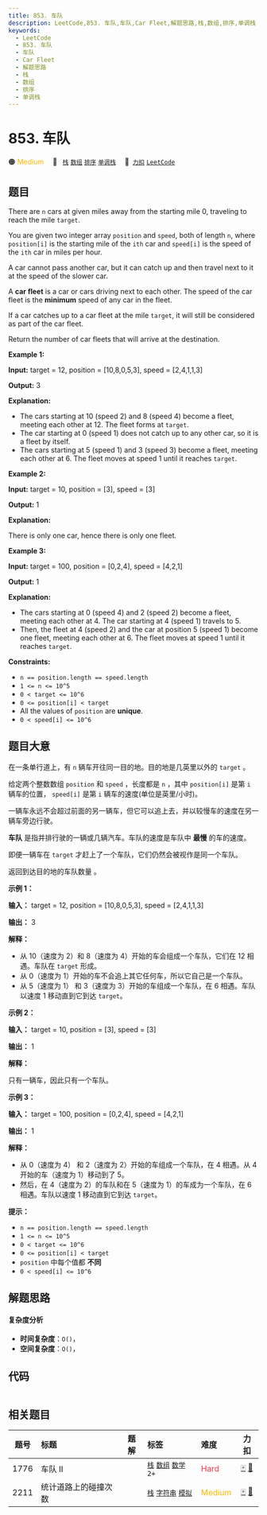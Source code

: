 ```yaml
---
title: 853. 车队
description: LeetCode,853. 车队,车队,Car Fleet,解题思路,栈,数组,排序,单调栈
keywords:
  - LeetCode
  - 853. 车队
  - 车队
  - Car Fleet
  - 解题思路
  - 栈
  - 数组
  - 排序
  - 单调栈
---
```


# 853. 车队

🟠 <font color=#ffb800>Medium</font>&emsp; 🔖&ensp; [`栈`](/tag/stack.md) [`数组`](/tag/array.md) [`排序`](/tag/sorting.md) [`单调栈`](/tag/monotonic-stack.md)&emsp; 🔗&ensp;[`力扣`](https://leetcode.cn/problems/car-fleet) [`LeetCode`](https://leetcode.com/problems/car-fleet)

## 题目

There are `n` cars at given miles away from the starting mile 0, traveling to
reach the mile `target`.

You are given two integer array `position` and `speed`, both of length `n`,
where `position[i]` is the starting mile of the `ith` car and `speed[i]` is
the speed of the `ith` car in miles per hour.

A car cannot pass another car, but it can catch up and then travel next to it
at the speed of the slower car.

A **car fleet** is a car or cars driving next to each other. The speed of the
car fleet is the **minimum** speed of any car in the fleet.

If a car catches up to a car fleet at the mile `target`, it will still be
considered as part of the car fleet.

Return the number of car fleets that will arrive at the destination.



**Example 1:**

**Input:** target = 12, position = [10,8,0,5,3], speed = [2,4,1,1,3]

**Output:** 3

**Explanation:**

  * The cars starting at 10 (speed 2) and 8 (speed 4) become a fleet, meeting each other at 12. The fleet forms at `target`.
  * The car starting at 0 (speed 1) does not catch up to any other car, so it is a fleet by itself.
  * The cars starting at 5 (speed 1) and 3 (speed 3) become a fleet, meeting each other at 6. The fleet moves at speed 1 until it reaches `target`.

**Example 2:**

**Input:** target = 10, position = [3], speed = [3]

**Output:** 1

**Explanation:**

There is only one car, hence there is only one fleet.

**Example 3:**

**Input:** target = 100, position = [0,2,4], speed = [4,2,1]

**Output:** 1

**Explanation:**

  * The cars starting at 0 (speed 4) and 2 (speed 2) become a fleet, meeting each other at 4. The car starting at 4 (speed 1) travels to 5.
  * Then, the fleet at 4 (speed 2) and the car at position 5 (speed 1) become one fleet, meeting each other at 6. The fleet moves at speed 1 until it reaches `target`.



**Constraints:**

  * `n == position.length == speed.length`
  * `1 <= n <= 10^5`
  * `0 < target <= 10^6`
  * `0 <= position[i] < target`
  * All the values of `position` are **unique**.
  * `0 < speed[i] <= 10^6`


## 题目大意

在一条单行道上，有 `n` 辆车开往同一目的地。目的地是几英里以外的 `target` 。

给定两个整数数组 `position` 和 `speed` ，长度都是 `n` ，其中 `position[i]` 是第 `i` 辆车的位置，
`speed[i]` 是第 `i` 辆车的速度(单位是英里/小时)。

一辆车永远不会超过前面的另一辆车，但它可以追上去，并以较慢车的速度在另一辆车旁边行驶。

**车队** 是指并排行驶的一辆或几辆汽车。车队的速度是车队中 **最慢** 的车的速度。

即便一辆车在 `target` 才赶上了一个车队，它们仍然会被视作是同一个车队。

返回到达目的地的车队数量 。



**示例 1：**

**输入：** target = 12, position = [10,8,0,5,3], speed = [2,4,1,1,3]

**输出：** 3

**解释：**

  * 从 10（速度为 2）和 8（速度为 4）开始的车会组成一个车队，它们在 12 相遇。车队在 `target` 形成。
  * 从 0（速度为 1）开始的车不会追上其它任何车，所以它自己是一个车队。
  * 从 5（速度为 1） 和 3（速度为 3）开始的车组成一个车队，在 6 相遇。车队以速度 1 移动直到它到达 `target`。

**示例 2：**

**输入：** target = 10, position = [3], speed = [3]

**输出：** 1

**解释：**

只有一辆车，因此只有一个车队。

**示例 3：**

**输入：** target = 100, position = [0,2,4], speed = [4,2,1]

**输出：** 1

**解释：**

  * 从 0（速度为 4） 和 2（速度为 2）开始的车组成一个车队，在 4 相遇。从 4 开始的车（速度为 1）移动到了 5。
  * 然后，在 4（速度为 2）的车队和在 5（速度为 1）的车成为一个车队，在 6 相遇。车队以速度 1 移动直到它到达 `target`。



**提示：**

  * `n == position.length == speed.length`
  * `1 <= n <= 10^5`
  * `0 < target <= 10^6`
  * `0 <= position[i] < target`
  * `position` 中每个值都 **不同**
  * `0 < speed[i] <= 10^6`


## 解题思路

#### 复杂度分析

- **时间复杂度**：`O()`，
- **空间复杂度**：`O()`，

## 代码

```javascript

```

## 相关题目

<!-- prettier-ignore -->
| 题号 | 标题 | 题解 | 标签 | 难度 | 力扣 |
| :------: | :------ | :------: | :------ | :------ | :------: |
| 1776 | 车队 II |  |  [`栈`](/tag/stack.md) [`数组`](/tag/array.md) [`数学`](/tag/math.md) `2+` | <font color=#ff334b>Hard</font> | [🀄️](https://leetcode.cn/problems/car-fleet-ii) [🔗](https://leetcode.com/problems/car-fleet-ii) |
| 2211 | 统计道路上的碰撞次数 |  |  [`栈`](/tag/stack.md) [`字符串`](/tag/string.md) [`模拟`](/tag/simulation.md) | <font color=#ffb800>Medium</font> | [🀄️](https://leetcode.cn/problems/count-collisions-on-a-road) [🔗](https://leetcode.com/problems/count-collisions-on-a-road) |